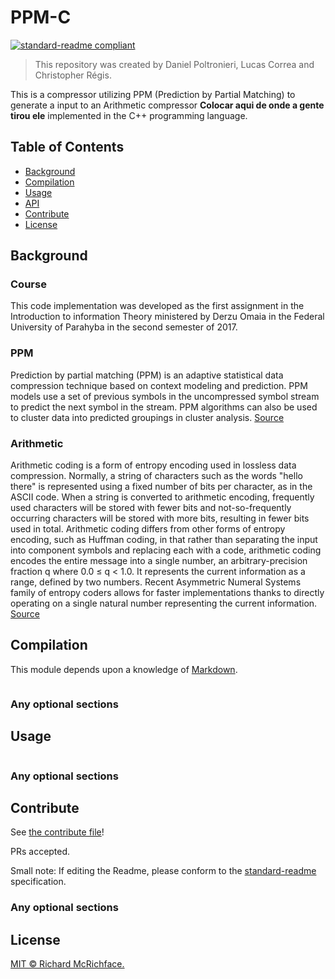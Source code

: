 # PPM-C

[![standard-readme compliant](https://img.shields.io/badge/readme%20style-standard-brightgreen.svg?style=flat-square)](https://github.com/RichardLitt/standard-readme)

> This repository was created by Daniel Poltronieri, Lucas Correa and Christopher Régis.

This is a compressor utilizing PPM (Prediction by Partial Matching) to generate a input to an Arithmetic compressor **Colocar aqui de onde a gente tirou ele** implemented in the C++ programming language.

## Table of Contents

- [Background](#background)
- [Compilation](#Compilation)
- [Usage](#usage)
- [API](#api)
- [Contribute](#contribute)
- [License](#license)

## Background

### Course

This code implementation was developed as the first assignment in the Introduction to information Theory ministered by Derzu Omaia in the Federal University of Parahyba in the second semester of 2017.

### PPM
Prediction by partial matching (PPM) is an adaptive statistical data compression technique based on context modeling and prediction. PPM models use a set of previous symbols in the uncompressed symbol stream to predict the next symbol in the stream. PPM algorithms can also be used to cluster data into predicted groupings in cluster analysis.
[Source](https://en.wikipedia.org/wiki/Prediction_by_partial_matching)

### Arithmetic

Arithmetic coding is a form of entropy encoding used in lossless data compression. Normally, a string of characters such as the words "hello there" is represented using a fixed number of bits per character, as in the ASCII code. When a string is converted to arithmetic encoding, frequently used characters will be stored with fewer bits and not-so-frequently occurring characters will be stored with more bits, resulting in fewer bits used in total. Arithmetic coding differs from other forms of entropy encoding, such as Huffman coding, in that rather than separating the input into component symbols and replacing each with a code, arithmetic coding encodes the entire message into a single number, an arbitrary-precision fraction q where 0.0 ≤ q < 1.0. It represents the current information as a range, defined by two numbers. Recent Asymmetric Numeral Systems family of entropy coders allows for faster implementations thanks to directly operating on a single natural number representing the current information.
[Source](https://en.wikipedia.org/wiki/Arithmetic_coding)

## Compilation

This module depends upon a knowledge of [Markdown]().

```
```

### Any optional sections

## Usage

```
```

### Any optional sections

## Contribute

See [the contribute file](contribute.md)!

PRs accepted.

Small note: If editing the Readme, please conform to the [standard-readme](https://github.com/RichardLitt/standard-readme) specification.

### Any optional sections

## License

[MIT © Richard McRichface.](../LICENSE)
